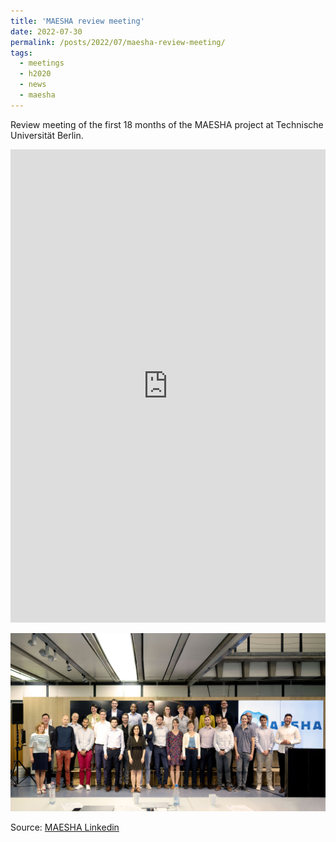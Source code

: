 ```yaml
---
title: 'MAESHA review meeting'
date: 2022-07-30
permalink: /posts/2022/07/maesha-review-meeting/
tags:
  - meetings
  - h2020
  - news
  - maesha
---
```


Review meeting of the first 18 months of the MAESHA project at Technische Universität Berlin.

<iframe src="https://www.linkedin.com/embed/feed/update/urn:li:share:6954832766479818752" height="757" width="504" frameborder="0" allowfullscreen="" title="Embedded post"></iframe>

![MAESHA partners](/images/maesha/2022-07-review-meeting.jpg "MAESHA partners")

Source: [MAESHA Linkedin](https://www.linkedin.com/posts/h2020-maesha_mayotte-activity-6954832767419355136-qWIa?utm_source=linkedin_share&utm_medium=member_desktop_web) 